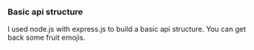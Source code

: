 ### Basic api structure

I used node.js with express.js to build a basic api structure.
You can get back some fruit emojis.
